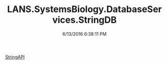 ﻿---
title: LANS.SystemsBiology.DatabaseServices.StringDB
date: 6/13/2016 6:38:11 PM
---

[StringAPI](T-LANS.SystemsBiology.DatabaseServices.StringDB.StringAPI.html)
